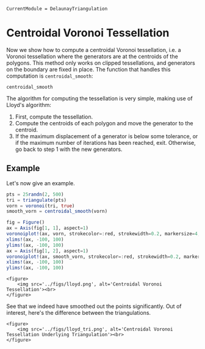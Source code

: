 ```@meta
CurrentModule = DelaunayTriangulation
```

# Centroidal Voronoi Tessellation

Now we show how to compute a centroidal Voronoi tessellation, i.e. a Voronoi tessellation where the generators are at the centroids of the polygons. This method only works on clipped tessellations, and generators on the boundary are fixed in place. The function that handles this computation is `centroidal_smooth`:

```@docs 
centroidal_smooth
```

The algorithm for computing the tessellation is very simple, making use of Lloyd's algorithm:

1. First, compute the tessellation.
2. Compute the centroids of each polygon and move the generator to the centroid.
3. If the maximum displacement of a generator is below some tolerance, or if the maximum number of iterations has been reached, exit. Otherwise, go back to step 1 with the new generators.

## Example

Let's now give an example.

```julia
pts = 25randn(2, 500)
tri = triangulate(pts)
vorn = voronoi(tri, true)
smooth_vorn = centroidal_smooth(vorn)

fig = Figure()
ax = Axis(fig[1, 1], aspect=1)
voronoiplot!(ax, vorn, strokecolor=:red, strokewidth=0.2, markersize=4, colormap=:jet)
xlims!(ax, -100, 100)
ylims!(ax, -100, 100)
ax = Axis(fig[1, 2], aspect=1)
voronoiplot!(ax, smooth_vorn, strokecolor=:red, strokewidth=0.2, markersize=4, colormap=:jet)
xlims!(ax, -100, 100)
ylims!(ax, -100, 100)
```

```@raw html
<figure>
    <img src='../figs/lloyd.png', alt='Centroidal Voronoi Tessellation'><br>
</figure>
```

See that we indeed have smoothed out the points significantly. Out of interest, here's the difference between the triangulations.

```@raw html
<figure>
    <img src='../figs/lloyd_tri.png', alt='Centroidal Voronoi Tessellation Underlying Triangulation'><br>
</figure>
```